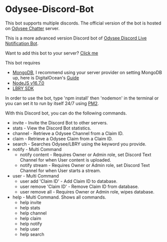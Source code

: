 # Odysee-Discord-Bot

This bot supports multiple discords.
The official version of the bot is hosted on [Odysee Chatter](https://www.odysee-chatter.com) server.

This is a more advanced version Discord bot of [Odysee Discord Live Notification Bot](https://github.com/GlobalGamer2015/Odysee-Discord-Live-Notification-Bot).

Want to add this bot to your server? [Click me](https://discord.com/oauth2/authorize?client_id=884596611148312666&permissions=198656&scope=bot)

This bot requires
- [MongoDB](https://docs.mongodb.com/manual/administration/install-community/), I recommend using your server provider on setting MongoDB up, here is DigitalOcean's [Guide](https://www.digitalocean.com/community/tutorials/how-to-install-mongodb-on-ubuntu-18-04-source)  
- [NodeJS v16.7.0](https://nodejs.org/en/download/current/)
- [LBRY SDK](https://github.com/lbryio/lbry-sdk)

In order to use the bot, type 'npm install' then 'nodemon' in the terminal or you can set it to run by itself 24/7 using [PM2](https://www.npmjs.com/package/pm2).

With this Discord bot, you can do the following commands.
* invite - Invite the Discord Bot to other servers.
* stats - View the Discord Bot statistics.
* channel - Retrieve a Odysee Channel from a Claim ID.
* claim - Retrieve a Odysee Claim from a Claim ID.
* search - Searches Odysee/LBRY using the keyword you provide.
* notify - Multi Command
  * notify content - Requires Owner or Admin role, set Discord Text Channel for when User content is uploaded.
  * notify stream - Requires Owner or Admin role, set Discord Text Channel for when User starts a stream.
* user - Multi Command
  * user add 'Claim ID' - Add Claim ID to database.
  * user remove 'Claim ID' - Remove Claim ID from database.
  * user remove all - Requires Owner or Admin role, wipes database.
* help - Multi Command. Shows all commands.
  * help invite
  * help stats
  * help channel
  * help claim
  * help notify
  * help user
  * help search